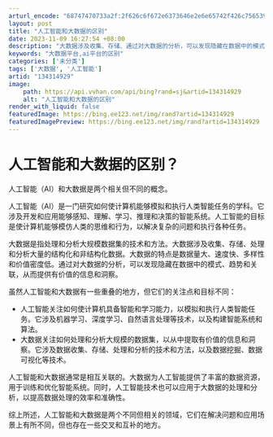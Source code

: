 ```yaml
---
arturl_encode: "68747470733a2f:2f626c6f672e6373646e2e6e65742f426c756539323132302f:61727469636c652f64657461696c732f313334333134393239"
layout: post
title: "人工智能和大数据的区别"
date: 2023-11-09 16:27:54 +08:00
description: "大数据涉及收集、存储、通过对大数据的分析，可以发现隐藏在数据中的模式、趋势和关联，它"
keywords: "大数据平台,ai平台的区别"
categories: ['未分类']
tags: ['大数据', '人工智能']
artid: "134314929"
image:
    path: https://api.vvhan.com/api/bing?rand=sj&artid=134314929
    alt: "人工智能和大数据的区别"
render_with_liquid: false
featuredImage: https://bing.ee123.net/img/rand?artid=134314929
featuredImagePreview: https://bing.ee123.net/img/rand?artid=134314929
---
```


# 人工智能和大数据的区别？

人工智能（AI）和大数据是两个相关但不同的概念。

人工智能（AI）是一门研究如何使计算机能够模拟和执行人类智能任务的学科。它涉及开发和应用能够感知、理解、学习、推理和决策的智能系统。人工智能的目标是使计算机能够模仿人类的思维和行为，以解决复杂的问题和执行各种任务。

大数据是指处理和分析大规模数据集的技术和方法。大数据涉及收集、存储、处理和分析大量的结构化和非结构化数据。大数据的特点是数据量大、速度快、多样性和价值密度低。通过对大数据的分析，可以发现隐藏在数据中的模式、趋势和关联，从而提供有价值的信息和洞察。

虽然人工智能和大数据有一些重叠的地方，但它们的关注点和目标不同：

* 人工智能关注如何使计算机具备智能和学习能力，以模拟和执行人类智能任务。它涉及机器学习、深度学习、自然语言处理等技术，以及构建智能系统和算法。
* 大数据关注如何处理和分析大规模的数据集，以从中提取有价值的信息和洞察。它涉及数据收集、存储、处理和分析的技术和方法，以及数据挖掘、数据可视化等技术。

人工智能和大数据通常是相互关联的。大数据为人工智能提供了丰富的数据资源，用于训练和优化智能系统。同时，人工智能技术也可以应用于大数据的处理和分析，以提高数据处理的效率和准确性。

综上所述，人工智能和大数据是两个不同但相关的领域，它们在解决问题和应用场景上有所不同，但也存在一些交叉和互补的地方。